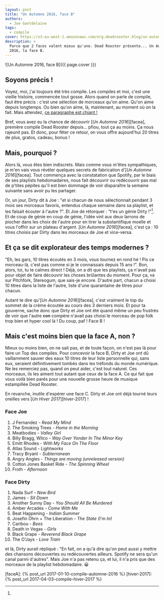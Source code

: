 ```yaml
---
layout: post
title: "Un Automne 2016, face B"
authors:
  - Joe Gantdelaine
tags:
  - compile
cover: https://s3-eu-west-1.amazonaws.com/org.deadrooster.blog/un-automne-2016-B.jpg
description: >
  Parce que 2 faces valent mieux qu'une. Dead Rooster présente... Un Automne
  2016, la face B.
---
```


![Un Automne 2016, face B]({{ page.cover }})

## Soyons précis !

Voyez, moi, j'ai toujours été très compile. Les compiles et moi, c'est une
vieille histoire, commencée tout gosse. Alors quand on parle de compile, faut
être précis : c'est une sélection de morceaux qu'on aime. Qu'on aime depuis
longtemps. Ou bien qu'on aime, là, maintenant, au moment où on la fait. Mais
attendez, [ce paragraphe est chiant !][chiant]

Bref, vous avez eu la chance de découvrir [_Un Automne 2016_][facea], première
compile Dead Rooster depuis… pfiou, tout ça au moins. Ça nous rajeunit pas. Et
donc, pour fêter ce retour, on vous offre aujourd'hui 20 titres de plus, gratos,
cadeau, bonus !

## Mais, pourquoi ?

Alors là, vous êtes bien indiscrets. Mais comme vous m'êtes sympathiques, je
m'en vais vous révéler quelques secrets de fabrication d'[_Un Automne
2016_][facea]. Tout commença avec la constatation que Spotify, par le biais de
ses playlists hebdomadaires, nous fait découvrir ou redécouvrir pas mal de
p'tites pépites qu'il est bien dommage de voir disparaître la semaine suivante
sans avoir pu les partager.

Or, un jour, Dirty dit à Joe : "et si chacun de nous sélectionnait pendant 3
mois ses morceaux favoris, entendus chaque semaine dans sa playlist, et les
faisait écouter à l'autre ?". Et Joe de rétorquer : "t'es un génie Dirty !"[^1].
Et de coup de génie en coup de génie, l'idée vint aux deux larrons de piocher
dans les choix de l'autre pour en tirer la substantifique moelle et vous
l'offrir sur un plateau d'argent. [_Un Automne 2016_][facea], c'est ça : 10
titres choisis par Dirty dans les morceaux de Joe et vice-versa.

## Et ça se dit explorateur des temps modernes ?

"Eh, les gars, 10 titres écoutés en 3 mois, vous tournez en rond hé ! Pis ce
morceau-là, c'est pas comme si je le connaissais depuis 15 ans !". Bon, alors,
toi, tu te calmes direct ! Déjà, on a dit que les playlists, ça n'avait pas pour
objet de faire découvrir les choses brûlantes du moment. Pour ça, va sur
Pitchfork, Stereogum, que sais-je encore. D'autre part, chacun a choisi 10
titres dans la liste de l'autre, liste d'une quarantaine de titres pour chacun.

Autant te dire qu'[_Un Automne 2016_][facea], c'est vraiment le top du sommet de
la crème écoutée au cours des 3 derniers mois. Et pour ta gouverne, sache donc
que Dirty et Joe ont été quand même un peu frustrés de voir que l'autre ~~con~~
compère n'avait pas choisi le morceau de pop folk trop bien et hyper cool là !
Du coup, paf ! Face B !

## Mais c'est moins bien que la face A, non ?

Mieux ou moins bien, on ne sait pas, et de toute façon, on n'est pas là pour
faire un Top des compiles. Pour concevoir la face B, Dirty et Joe ont dû
vaillamment sauver des eaux 10 titres de leur liste personnelle qui, sans eux,
seraient définitivement tombés dans les tréfonds du monde numérique. Ne les
remerciez pas, quand on peut aider, c'est tout naturel. Ces morceaux, ils les
aiment tout autant que ceux de la face A. Ce qui fait que vous voilà bien parés
pour une nouvelle grosse heure de musique estampillée Dead Rooster.

En revanche, inutile d'espérer une face C. Dirty et Joe ont déjà tourné leurs
oreilles vers [_Un Hiver 2017_][hiver-2017] !

<div id='automne-2016-playlist'
     class="dr-playlist"
     dr-spotify-id="7jfYizYX4G9qTR76PspPFh"
     dr-spotify-user="guiguilele">
</div>

### Face Joe

1. J Fernandez - _Read My Mind_
1. The Smoking Trees - _Home in the Morning_
1. Meatbodies - _Valley Girl_
1. Billy Bragg, Wilco - _Way Over Yonder In The Minor Key_
1. Emitt Rhodes - _With My Face On The Floor_
1. Atlas Sound - _Lightworks_
1. Tracy Bryant - _Subterranean_
1. Angry Angles - _Things are moving (unreleased version)_
1. Cotton Jones Basket Ride - _The Spinning Wheel_
1. Froth - _Afternoon_

### Face Dirty

1. Nada Surf - _New Bird_
1. James - _Sit Down_
1. Another Sunny Day - _You Should All Be Murdered_
1. Amber Arcades - _Come With Me_
1. Beat Happening - _Indian Summer_
1. Josefin Öhrn + The Liberation - _The State (I'm In)_
1. Caribou - _Bees_
1. Death in Vegas - _Girls_
1. Black Grape - _Reverend Black Grape_
1. The O'Jays - _Love Train_

[^1]:
  et là, Dirty aurait répliqué : "En fait, on a qu'à dire qu'on peut aussi y
  mettre des chansons découvertes ou redécouvertes ailleurs. Spotify ne sera
  qu'un canal parmi d'autres". Mais Joe n'a pas retenu ça, et lui, il n'a pris
  que des morceaux de la playlist hebdomadaire. 😀

[chiant]: https://youtu.be/SbZL91_Kvi0

[faceA]: {% post_url 2017-01-10-compile-automne-2016 %} [hiver-2017]:
{% post_url 2017-04-03-compile-hiver-2017 %}
